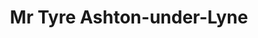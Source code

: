 ---
title: "Mr Tyre Ashton-under-Lyne"
url: /ashton-under-lyne/mr-tyre-ashton-under-lyne/
shop: Autowerkstatt
---